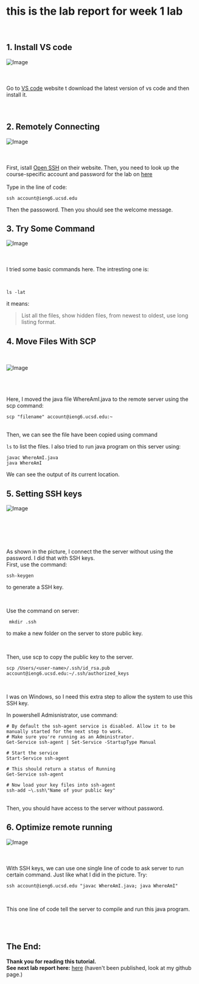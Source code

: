 # this is the lab report for week 1 lab<br />
<br />

## 1. Install VS code
![Image](https://github.com/anananan116/cse15l-lab-reports/blob/8052737657b5615c3e9d11dcb484b1778e24ff9d/week1/week1-1.png)<br /><br/><br/><br/>
Go to [VS code](https://code.visualstudio.com/) website t download the latest version of vs code and then install it.<br />
<br/>
<br/>

## 2. Remotely Connecting
![Image](https://github.com/anananan116/cse15l-lab-reports/blob/8f3f17ae147968c29f6d19321c4255d4aaa28d36/week1/week1-2.png)<br /><br/><br/><br/>
First, istall [Open SSH](https://docs.microsoft.com/en-us/windows-server/administration/openssh/openssh_install_firstuse) on their website. Then, you need to look up the course-specific account and password for the lab on [here](https://sdacs.ucsd.edu/~icc/index.php)
<br/>
<br/>
Type in the line of code:
```
ssh account@ieng6.ucsd.edu
```
Then the passoword. Then you should see the welcome message.
<br/>

## 3. Try Some Command

![Image](https://github.com/anananan116/cse15l-lab-reports/blob/60dd5bed336b028955b889ebfd4033c855f0b0c6/week1/2.png)
<br/><br/><br/><br/>
I tried some basic commands here. The intresting one is:

<br/>

```
ls -lat
```

it means:
>List all the files, show hidden files, from newest to oldest, use long listing format.

## 4. Move Files With SCP

<br/>

![Image](https://github.com/anananan116/cse15l-lab-reports/blob/885600bc7078bc008c127a31cf1a7ff5418fc3ae/week1/week1-4.png)
<br/><br/><br/><br/>

Here, I moved the java file WhereAmI.java to the remote server using the scp command:

```
scp "filename" account@ieng6.ucsd.edu:~
```
<br/>
Then, we can see the file have been copied using command 

`ls`
 to list the files. I also tried to run java program on this server using:

 ```
javac WhereAmI.java
java WhereAmI
 ```
 We can see the output of its current location.

 ## 5. Setting SSH keys
 ![Image](https://github.com/anananan116/cse15l-lab-reports/blob/885600bc7078bc008c127a31cf1a7ff5418fc3ae/week1/week1-5.PNG)

 <br/><br/><br/><br/>

 As shown in the picture, I connect the the server without using the password. I did that with SSH keys.
 <br/>
 First, use the command:

 ```
 ssh-keygen
 ```
to generate a SSH key.

<br/>

Use the command on server:

```
 mkdir .ssh
 ```
to make a new folder on the server to store public key.

<br/>

Then, use scp to copy the public key to the server.
```
scp /Users/<user-name>/.ssh/id_rsa.pub account@ieng6.ucsd.edu:~/.ssh/authorized_keys
```
<br/>

I was on Windows, so I need this extra step to  allow the system to use this SSH key.

In powershell Admisnistrator, use command:

```
# By default the ssh-agent service is disabled. Allow it to be manually started for the next step to work.
# Make sure you're running as an Administrator.
Get-Service ssh-agent | Set-Service -StartupType Manual

# Start the service
Start-Service ssh-agent

# This should return a status of Running
Get-Service ssh-agent

# Now load your key files into ssh-agent
ssh-add ~\.ssh\"Name of your public key"
```

<br/>
Then, you should have access to the server without password.

## 6. Optimize remote running
![Image](https://github.com/anananan116/cse15l-lab-reports/blob/885600bc7078bc008c127a31cf1a7ff5418fc3ae/week1/week1-6.PNG)
<br/><br/><br/><br/>
With SSH keys, we can use one single line of code to ask server to run certain command.
Just like what I did in the picture. Try:
```
ssh account@ieng6.ucsd.edu "javac WhereAmI.java; java WhereAmI"
```

<br/>

This one line of code tell the server to compile and run this java program.

<br/><br/>

The End:
---

**Thank you for reading this tutorial.** <br/>
**See next lab report here:**
[here](https://github.com/anananan116) (haven't been published, look at my github page.)
